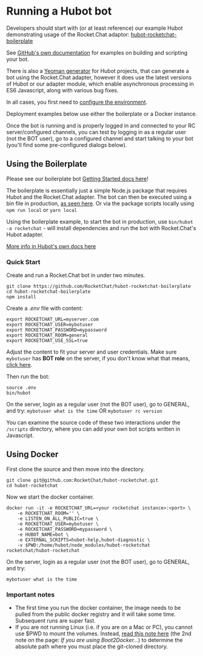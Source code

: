 # Running a Hubot bot

Developers should start with (or at least reference) our example Hubot
demonstrating usage of the Rocket.Chat adaptor:
[hubot-rocketchat-boilerplate](https://github.com/RocketChat/hubot-rocketchat-boilerplate)

See [GitHub's own documentation](https://hubot.github.com/) for examples on
building and scripting your bot.

There is also a [Yeoman generator](https://github.com/hubotio/generator-hubot)
for Hubot projects, that can generate a bot using the Rocket.Chat adapter,
however it does use the latest versions of Hubot or our adapter module, which
enable asynchronous processing in ES6 Javascript, along with various bug fixes.

In all cases, you first need to [configure the environment](../configure-bot-environment).

Deployment examples below use either the boilerplate or a Docker instance.

Once the bot is running and is properly logged in and connected to your RC
server/configured channels, you can test by logging in as a regular user
(not the BOT user), go to a configured channel and start talking to your bot
(you'll find some pre-configured dialogs below).

## Using the Boilerplate

Please see our boilerplate bot [Getting Started docs here](https://github.com/RocketChat/hubot-rocketchat-boilerplate)!

The boilerplate is essentially just a simple Node.js package that requires
Hubot and the Rocket.Chat adapter. The bot can then be executed using a bin file
in production, [as seen here](https://github.com/RocketChat/hubot-rocketchat-boilerplate/tree/master/bin).
Or via the package scripts locally using `npm run local` or `yarn local`

Using the boilerplate example, to start the bot in production, use
`bin/hubot -a rocketchat` - will install dependencies and run the bot with
Rocket.Chat's Hubot adapter.

[More info in Hubot's own docs here](https://hubot.github.com/docs/)

### Quick Start

Create and run a Rocket.Chat bot in under two minutes.

```
git clone https://github.com/RocketChat/hubot-rocketchat-boilerplate
cd hubot-rocketchat-boilerplate
npm install
```

Create a _.env_ file with content:

```
export ROCKETCHAT_URL=myserver.com
export ROCKETCHAT_USER=mybotuser
export ROCKETCHAT_PASSWORD=mypassword
export ROCKETCHAT_ROOM=general
export ROCKETCHAT_USE_SSL=true
```

Adjust the content to fit your server and user credentials. Make sure `mybotuser`
has **BOT role** on the server, if you don't know what that means,
[click here](../create-and-run-a-bot/).

Then run the bot:

```
source .env
bin/hubot
```

On the server, login as a regular user (not the BOT user), go to GENERAL,
and try: `mybotuser what is the time` OR `mybotuser rc version`

You can examine the source code of these two interactions under the `/scripts`
directory, where you can add your own bot scripts written in Javascript.

## Using Docker

First clone the source and then move into the directory.

```
git clone git@github.com:RocketChat/hubot-rocketchat.git
cd hubot-rocketchat
```

Now we start the docker container.

```
docker run -it -e ROCKETCHAT_URL=<your rocketchat instance>:<port> \
    -e ROCKETCHAT_ROOM='' \
    -e LISTEN_ON_ALL_PUBLIC=true \
    -e ROCKETCHAT_USER=mybotuser \
    -e ROCKETCHAT_PASSWORD=mypassword \
    -e HUBOT_NAME=bot \
    -e EXTERNAL_SCRIPTS=hubot-help,hubot-diagnostic \
    -v $PWD:/home/hubot/node_modules/hubot-rocketchat rocketchat/hubot-rocketchat
```

On the server, login as a regular user (not the BOT user), go to GENERAL, and try:

```
mybotuser what is the time
```

### Important notes

- The first time you run the docker container, the image needs to be pulled from the public docker registry and it will take some time.  Subsequent runs are super fast.
- If you are not running Linux (i.e. if you are on a Mac or PC), you cannot use $PWD to mount the volumes. Instead, [read this note here](https://docs.docker.com/userguide/dockervolumes/) (the 2nd note on the page: *If you are using Boot2Docker...*) to determine the absolute path where you must place the git-cloned directory.
